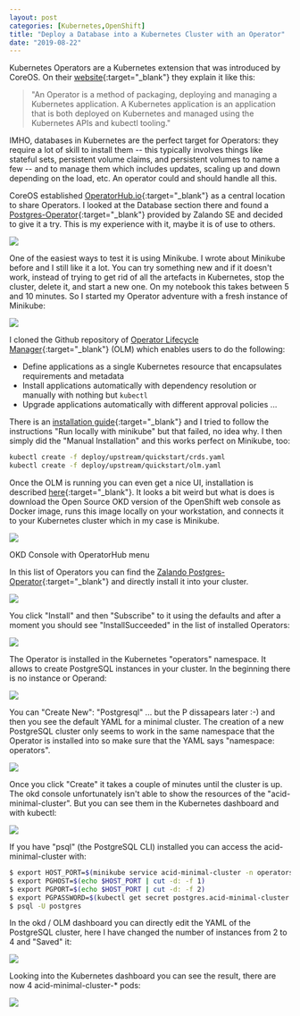 ```yaml
---
layout: post
categories: [Kubernetes,OpenShift]
title: "Deploy a Database into a Kubernetes Cluster with an Operator"
date: "2019-08-22"
---
```


Kubernetes Operators are a Kubernetes extension that was introduced by CoreOS. On their [website](https://coreos.com/operators/){:target="_blank"} they explain it like this:

> "An Operator is a method of packaging, deploying and managing a Kubernetes application. A Kubernetes application is an application that is both deployed on Kubernetes and managed using the Kubernetes APIs and kubectl tooling."

IMHO, databases in Kubernetes are the perfect target for Operators: they require a lot of skill to install them -- this typically involves things like stateful sets, persistent volume claims, and persistent volumes to name a few -- and to manage them which includes updates, scaling up and down depending on the load, etc. An operator could and should handle all this.

CoreOS established [OperatorHub.io](https://operatorhub.io){:target="_blank"} as a central location to share Operators. I looked at the Database section there and found a [Postgres-Operator](https://operatorhub.io/operator/postgres-operator){:target="_blank"} provided by Zalando SE and decided to give it a try. This is my experience with it, maybe it is of use to others.

![](/images/2019/08/880_440_v11-categories@2x.png)

One of the easiest ways to test it is using Minikube. I wrote about Minikube before and I still like it a lot. You can try something new and if it doesn't work, instead of trying to get rid of all the artefacts in Kubernetes, stop the cluster, delete it, and start a new one. On my notebook this takes between 5 and 10 minutes. So I started my Operator adventure with a fresh instance of Minikube:

![](/images/2019/08/selection_487.png)

I cloned the Github repository of [Operator Lifecycle Manager](https://github.com/operator-framework/operator-lifecycle-manager){:target="_blank"} (OLM) which enables users to do the following:

- Define applications as a single Kubernetes resource that encapsulates requirements and metadata
- Install applications automatically with dependency resolution or manually with nothing but `kubectl`
- Upgrade applications automatically with different approval policies ...

There is an [installation guide](https://github.com/operator-framework/operator-lifecycle-manager/blob/master/Documentation/install/install.md){:target="_blank"} and I tried to follow the instructions "Run locally with minikube" but that failed, no idea why. I then simply did the "Manual Installation" and this works perfect on Minikube, too:

```sh
kubectl create -f deploy/upstream/quickstart/crds.yaml
kubectl create -f deploy/upstream/quickstart/olm.yaml
```

Once the OLM is running you can even get a nice UI, installation is described [here](https://github.com/operator-framework/operator-lifecycle-manager#user-interface){:target="_blank"}. It looks a bit weird but what is does is download the Open Source OKD version of the OpenShift web console as Docker image, runs this image locally on your workstation, and connects it to your Kubernetes cluster which in my case is Minikube.

![](/images/2019/08/selection_488.png)

OKD Console with OperatorHub menu

In this list of Operators you can find the [Zalando Postgres-Operator](https://github.com/zalando/postgres-operator){:target="_blank"} and directly install it into your cluster.

![](/images/2019/08/selection_489.png)

You click "Install" and then "Subscribe" to it using the defaults and after a moment you should see "InstallSucceeded" in the list of installed Operators:

![](/images/2019/08/selection_490.png)

The Operator is installed in the Kubernetes "operators" namespace. It allows to create PostgreSQL instances in your cluster. In the beginning there is no instance or Operand:

![](/images/2019/08/selection_491.png)

You can "Create New": "Postgresql" ... but the P dissapears later :-) and then you see the default YAML for a minimal cluster. The creation of a new PostgreSQL cluster only seems to work in the same namespace that the Operator is installed into so make sure that the YAML says "namespace: operators".

![](/images/2019/08/selection_492.png)

Once you click "Create" it takes a couple of minutes until the cluster is up. The okd console unfortunately isn't able to show the resources of the "acid-minimal-cluster". But you can see them in the Kubernetes dashboard and with kubectl:

![](/images/2019/08/selection_493.png)

If you have "psql" (the PostgreSQL CLI) installed you can access the acid-minimal-cluster with:

```sh
$ export HOST_PORT=$(minikube service acid-minimal-cluster -n operators --url | sed 's,.*/,,')  
$ export PGHOST=$(echo $HOST_PORT | cut -d: -f 1)  
$ export PGPORT=$(echo $HOST_PORT | cut -d: -f 2)  
$ export PGPASSWORD=$(kubectl get secret postgres.acid-minimal-cluster.credentials.postgresql.acid.zalan.do -n operators -o 'jsonpath={.data.password}' | base64 -d)  
$ psql -U postgres
```

In the okd / OLM dashboard you can directly edit the YAML of the PostgreSQL cluster, here I have changed the number of instances from 2 to 4 and "Saved" it:

![](/images/2019/08/selection_494.png)

Looking into the Kubernetes dashboard you can see the result, there are now 4 acid-minimal-cluster-* pods:

![](/images/2019/08/selection_495.png)
